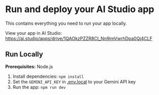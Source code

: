 # Run and deploy your AI Studio app

This contains everything you need to run your app locally.

View your app in AI Studio: https://ai.studio/apps/drive/1QAOkzPZZR8CI_Nn9jmVwrhDpa0Qj4CLF

## Run Locally

**Prerequisites:**  Node.js


1. Install dependencies:
   `npm install`
2. Set the `GEMINI_API_KEY` in [.env.local](.env.local) to your Gemini API key
3. Run the app:
   `npm run dev`
